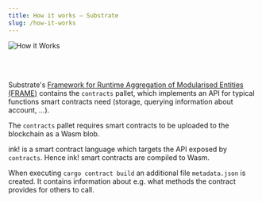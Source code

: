 ```yaml
---
title: How it works ‒ Substrate
slug: /how-it-works
---
```


<img src="/img/how-it-works.svg" alt="How it Works" />

<br/>&nbsp;<br/>

Substrate's [Framework for Runtime Aggregation of Modularised Entities (FRAME)](https://substrate.dev/docs/en/next/conceptual/runtime/frame) contains the `contracts` pallet,
which implements an API for typical functions smart contracts need (storage, querying information about account, …).

The `contracts` pallet requires smart contracts to be uploaded to the blockchain as a Wasm blob.

ink! is a smart contract language which targets the API exposed by `contracts`.
Hence ink! smart contracts are compiled to Wasm.

When executing `cargo contract build` an additional file `metadata.json` is created.
It contains information about e.g. what methods the contract provides for others to call.
